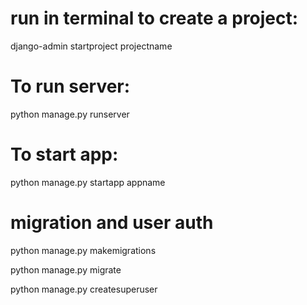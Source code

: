 # run in terminal to create a project:

django-admin startproject projectname

# To run server:

python manage.py runserver

# To start app:

python manage.py startapp appname

# migration and user auth

python manage.py makemigrations

python manage.py migrate

python manage.py createsuperuser

